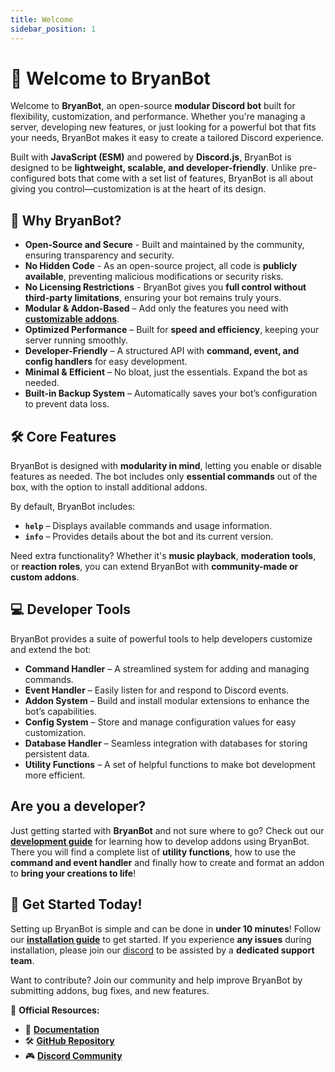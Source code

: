 ```yaml
---
title: Welcome
sidebar_position: 1
---
```


# 🚀 Welcome to BryanBot

Welcome to **BryanBot**, an open-source **modular Discord bot** built for flexibility, customization, and performance. Whether you're managing a server, developing new features, or just looking for a powerful bot that fits your needs, BryanBot makes it easy to create a tailored Discord experience.

Built with **JavaScript (ESM)** and powered by **Discord.js**, BryanBot is designed to be **lightweight, scalable, and developer-friendly**. Unlike pre-configured bots that come with a set list of features, BryanBot is all about giving you control—customization is at the heart of its design.

## 🎯 Why BryanBot?
- **Open-Source and Secure** - Built and maintained by the community, ensuring transparency and security.
- **No Hidden Code** - As an open-source project, all code is **publicly available**, preventing malicious modifications or security risks.
- **No Licensing Restrictions** - BryanBot gives you **full control without third-party limitations**, ensuring your bot remains truly yours.
- **Modular & Addon-Based** – Add only the features you need with **[customizable addons](/docs/development/introduction)**.
- **Optimized Performance** – Built for **speed and efficiency**, keeping your server running smoothly.
- **Developer-Friendly** – A structured API with **command, event, and config handlers** for easy development.
- **Minimal & Efficient** – No bloat, just the essentials. Expand the bot as needed.
- **Built-in Backup System** – Automatically saves your bot’s configuration to prevent data loss.

## 🛠️ Core Features
BryanBot is designed with **modularity in mind**, letting you enable or disable features as needed. The bot includes only **essential commands** out of the box, with the option to install additional addons.

By default, BryanBot includes:
-  **`help`** – Displays available commands and usage information.
-  **`info`** – Provides details about the bot and its current version.

Need extra functionality? Whether it's **music playback**, **moderation tools**, or **reaction roles**, you can extend BryanBot with **community-made or custom addons**.

## 💻 Developer Tools
BryanBot provides a suite of powerful tools to help developers customize and extend the bot:

- **Command Handler** – A streamlined system for adding and managing commands.
- **Event Handler** – Easily listen for and respond to Discord events.
- **Addon System** – Build and install modular extensions to enhance the bot’s capabilities.
- **Config System** – Store and manage configuration values for easy customization.
- **Database Handler** – Seamless integration with databases for storing persistent data.
- **Utility Functions** – A set of helpful functions to make bot development more efficient.

## Are you a developer?
Just getting started with **BryanBot** and not sure where to go? Check out our **[development guide](/docs/development/introduction)** for learning how to develop addons using BryanBot.
There you will find a complete list of **utility functions**, how to use the **command and event handler** and finally how to create and format an addon to **bring your creations to life**!

## 🚀 Get Started Today!
Setting up BryanBot is simple and can be done in **under 10 minutes**! Follow our **[installation guide](/docs/setup/installation)** to get started. If you experience **any issues** during installation, please join our [discord](https://discord.gg/GvyuDDFeZU) to be assisted by a **dedicated support team**.

Want to contribute? Join our community and help improve BryanBot by submitting addons, bug fixes, and new features.

🔗 **Official Resources:**
- 📜 **[Documentation](https://bryanbot.dev/)**
- 🛠️ **[GitHub Repository](https://github.com/BryanBotDev/BryanBot)**
- 🎮 **[Discord Community](https://discord.gg/GvyuDDFeZU)**
